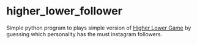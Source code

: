 # higher_lower_follower

Simple python program to plays simple version of [Higher Lower Game](http://www.higherlowergame.com "Higher Lower Game") by guessing which personality has the must instagram followers. 
